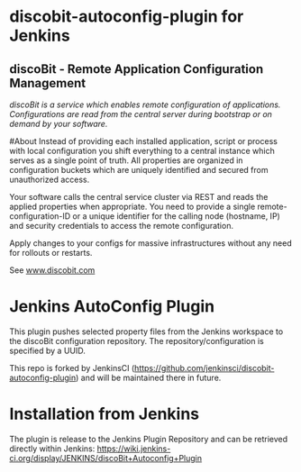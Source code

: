 discobit-autoconfig-plugin for Jenkins
======================================


discoBit - Remote Application Configuration Management
------------------------------------------------------------------
*discoBit is a service which enables remote configuration of applications.
Configurations are read from the central server during bootstrap or on demand by your software.*

#About
Instead of providing each installed application, script or process with local configuration you shift everything to a central instance which serves as a single point of truth. All properties are organized in configuration buckets which are uniquely identified and secured from unauthorized access.

Your software calls the central service cluster via REST and reads the applied properties when appropriate. You need to provide a single remote-configuration-ID or a unique identifier for the calling node (hostname, IP) and security credentials to access the remote configuration.

Apply changes to your configs for massive infrastructures without any need for rollouts or restarts.

See www.discobit.com

# Jenkins AutoConfig Plugin
This plugin pushes selected property files from the Jenkins workspace to the discoBit configuration repository. The repository/configuration is specified by a UUID. 

This repo is forked by JenkinsCI (https://github.com/jenkinsci/discobit-autoconfig-plugin) and will be maintained there in future.

# Installation from Jenkins
The plugin is release to the Jenkins Plugin Repository and can be retrieved directly within Jenkins:
https://wiki.jenkins-ci.org/display/JENKINS/discoBit+Autoconfig+Plugin

